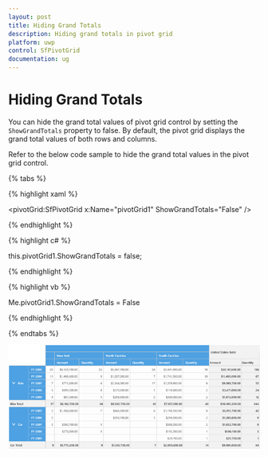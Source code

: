 ```yaml
---
layout: post
title: Hiding Grand Totals
description: Hiding grand totals in pivot grid
platform: uwp
control: SfPivotGrid
documentation: ug
---
```


# Hiding Grand Totals

You can hide the grand total values of pivot grid control by setting the `ShowGrandTotals` property to false. By default, the pivot grid displays the grand total values of both rows and columns.

Refer to the below code sample to hide the grand total values in the pivot grid control.

{% tabs %}

{% highlight xaml %}

<pivotGrid:SfPivotGrid x:Name="pivotGrid1" ShowGrandTotals="False" />

{% endhighlight %}

{% highlight c# %}

this.pivotGrid1.ShowGrandTotals = false;

{% endhighlight %}

{% highlight vb %}

Me.pivotGrid1.ShowGrandTotals = False

{% endhighlight %}

{% endtabs %}

![Hiding grand totals](Hiding-Grand-Totals_images/Hiding-Grand-Totals_image1.png)